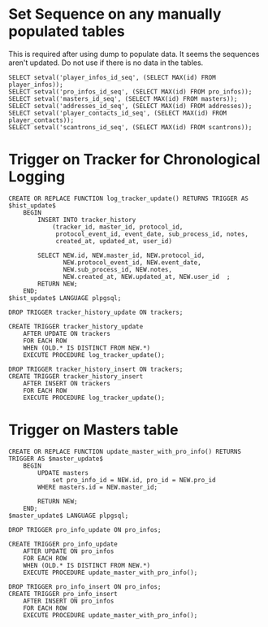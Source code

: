 Set Sequence on any manually populated tables
====
This is required after using dump to populate data. It seems the sequences aren't updated. Do not use if there is no data in the tables.

    SELECT setval('player_infos_id_seq', (SELECT MAX(id) FROM player_infos));
    SELECT setval('pro_infos_id_seq', (SELECT MAX(id) FROM pro_infos));
    SELECT setval('masters_id_seq', (SELECT MAX(id) FROM masters));
    SELECT setval('addresses_id_seq', (SELECT MAX(id) FROM addresses));
    SELECT setval('player_contacts_id_seq', (SELECT MAX(id) FROM player_contacts));
    SELECT setval('scantrons_id_seq', (SELECT MAX(id) FROM scantrons));

Trigger on Tracker for Chronological Logging
===================


    CREATE OR REPLACE FUNCTION log_tracker_update() RETURNS TRIGGER AS $hist_update$
        BEGIN
            INSERT INTO tracker_history 
                (tracker_id, master_id, protocol_id, 
                 protocol_event_id, event_date, sub_process_id, notes,
                 created_at, updated_at, user_id)
                 
            SELECT NEW.id, NEW.master_id, NEW.protocol_id, 
                   NEW.protocol_event_id, NEW.event_date, 
                   NEW.sub_process_id, NEW.notes, 
                   NEW.created_at, NEW.updated_at, NEW.user_id  ;
            RETURN NEW;
        END;
    $hist_update$ LANGUAGE plpgsql;

    DROP TRIGGER tracker_history_update ON trackers;

    CREATE TRIGGER tracker_history_update
        AFTER UPDATE ON trackers
        FOR EACH ROW
        WHEN (OLD.* IS DISTINCT FROM NEW.*)
        EXECUTE PROCEDURE log_tracker_update();

    DROP TRIGGER tracker_history_insert ON trackers;
    CREATE TRIGGER tracker_history_insert
        AFTER INSERT ON trackers
        FOR EACH ROW
        EXECUTE PROCEDURE log_tracker_update();





Trigger on Masters table
====

    CREATE OR REPLACE FUNCTION update_master_with_pro_info() RETURNS TRIGGER AS $master_update$
        BEGIN
            UPDATE masters 
                set pro_info_id = NEW.id, pro_id = NEW.pro_id             
            WHERE masters.id = NEW.master_id;
            
            RETURN NEW;
        END;
    $master_update$ LANGUAGE plpgsql;

    DROP TRIGGER pro_info_update ON pro_infos;

    CREATE TRIGGER pro_info_update
        AFTER UPDATE ON pro_infos
        FOR EACH ROW
        WHEN (OLD.* IS DISTINCT FROM NEW.*)
        EXECUTE PROCEDURE update_master_with_pro_info();

    DROP TRIGGER pro_info_insert ON pro_infos;
    CREATE TRIGGER pro_info_insert
        AFTER INSERT ON pro_infos
        FOR EACH ROW
        EXECUTE PROCEDURE update_master_with_pro_info();


